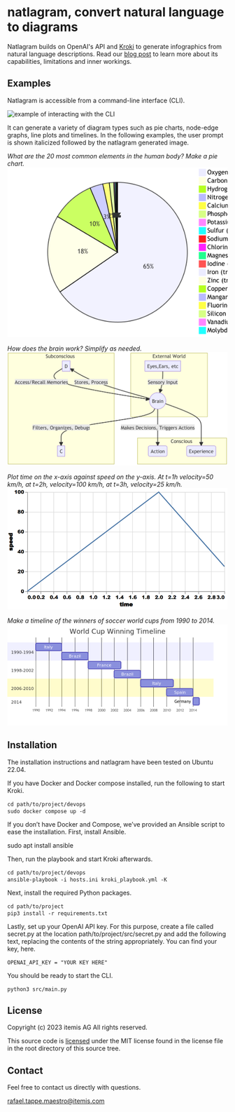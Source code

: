 # natlagram, convert natural language to diagrams

Natlagram builds on OpenAI's API and [Kroki](https://kroki.io/) to generate infographics from natural language descriptions.
Read our [blog post](https://blogs.itemis.com/en/natlagram-creating-diagrams-from-text-with-the-help-of-gpt-and-kroki) to learn more about its capabilities, limitations and inner workings.

## Examples

Natlagram is accessible from a command-line interface (CLI).

![example of interacting with the CLI](img/demo.gif)

It can generate a variety of diagram types such as pie charts, node-edge graphs, line plots and timelines.
In the following examples, the user prompt is shown italicized followed by the natlagram generated image.

*What are the 20 most common elements in the human body? Make a pie chart.*
![materials in the human body](img/pie_example.png)

*How does the brain work? Simplify as needed.*
![how the brain works diagram](img/brain_example.png)

*Plot time on the x-axis against speed on the y-axis. At t=1h velocity=50 km/h, at t=2h, velocity=100 km/h, at t=3h, velocity=25 km/h.*
![example of speed information](img/speed_example.png)

*Make a timeline of the winners of soccer world cups from 1990 to 2014.*
![example of a time line diagram](img/world_cup_example.png)

## Installation

The installation instructions and natlagram have been tested on Ubuntu 22.04.

If you have Docker and Docker compose installed, run the following to start Kroki.

    cd path/to/project/devops
	sudo docker compose up -d

If you don’t have Docker and Compose, we’ve provided an Ansible script to ease the installation.
First, install Ansible.

sudo apt install ansible

Then, run the playbook and start Kroki afterwards.

    cd path/to/project/devops
	ansible-playbook -i hosts.ini kroki_playbook.yml -K

Next, install the required Python packages.

    cd path/to/project
	pip3 install -r requirements.txt

Lastly, set up your OpenAI API key.
For this purpose, create a file called secret.py at the location path/to/project/src/secret.py and add the following text, replacing the contents of the string appropriately.
You can find your key, here.

    OPENAI_API_KEY = "YOUR KEY HERE"

You should be ready to start the CLI.

	python3 src/main.py

## License

Copyright (c) 2023 itemis AG
All rights reserved.

This source code is [licensed](LICENSE.md) under the MIT license found in the license file in the root directory of this source tree.

## Contact

Feel free to contact us directly with questions.

rafael.tappe.maestro@itemis.com
